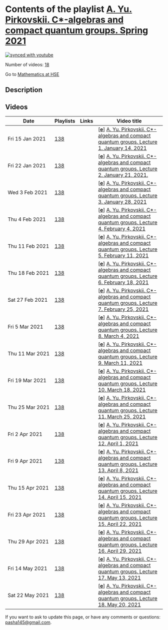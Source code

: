 # Contents of the playlist [A. Yu. Pirkovskii. C*-algebras and compact quantum groups. Spring 2021](https://www.youtube.com/playlist?list=PLq3E5oubNNoAZi6W7968tNkSnIGTt4hEn)

[![synced with youtube](https://img.shields.io/github/last-commit/mathphysschool/mathphysschool.github.io/autoupdate1?label=synced%20with%20youtube)](#)

Number of videos: [18](#videos)

Go to [Mathematics at HSE](../README.md)

## Description



## Videos

|Date|Playlists|Links|Video title|
|---|---|---|---|
| Fri&nbsp;15&nbsp;Jan&nbsp;2021 | [138](../playlists/138 "A. Yu. Pirkovskii. C&#42;-algebras and compact quantum groups. Spring 2021") |  | [[**e**](https://studio.youtube.com/video/B_HtPQrKBaU/edit "Edit")] [A. Yu. Pirkovskii. C&#42;-algebras and compact quantum groups. Lecture 1. January 14, 2021](https://www.youtube.com/watch?v=B_HtPQrKBaU&list=PLq3E5oubNNoAZi6W7968tNkSnIGTt4hEn) |
| Fri&nbsp;22&nbsp;Jan&nbsp;2021 | [138](../playlists/138 "A. Yu. Pirkovskii. C&#42;-algebras and compact quantum groups. Spring 2021") |  | [[**e**](https://studio.youtube.com/video/mxzQ_byW0WA/edit "Edit")] [A. Yu. Pirkovskii. C&#42;-algebras and compact quantum groups. Lecture 2. January 21, 2021.](https://www.youtube.com/watch?v=mxzQ_byW0WA&list=PLq3E5oubNNoAZi6W7968tNkSnIGTt4hEn) |
| Wed&nbsp;3&nbsp;Feb&nbsp;2021 | [138](../playlists/138 "A. Yu. Pirkovskii. C&#42;-algebras and compact quantum groups. Spring 2021") |  | [[**e**](https://studio.youtube.com/video/1MzXqjxtpEE/edit "Edit")] [A. Yu. Pirkovskii. C&#42;-algebras and compact quantum groups. Lecture 3. January 28, 2021](https://www.youtube.com/watch?v=1MzXqjxtpEE&list=PLq3E5oubNNoAZi6W7968tNkSnIGTt4hEn) |
| Thu&nbsp;4&nbsp;Feb&nbsp;2021 | [138](../playlists/138 "A. Yu. Pirkovskii. C&#42;-algebras and compact quantum groups. Spring 2021") |  | [[**e**](https://studio.youtube.com/video/gxltfJZ1LnA/edit "Edit")] [A. Yu. Pirkovskii. C&#42;-algebras and compact quantum groups. Lecture 4. February 4, 2021](https://www.youtube.com/watch?v=gxltfJZ1LnA&list=PLq3E5oubNNoAZi6W7968tNkSnIGTt4hEn) |
| Thu&nbsp;11&nbsp;Feb&nbsp;2021 | [138](../playlists/138 "A. Yu. Pirkovskii. C&#42;-algebras and compact quantum groups. Spring 2021") |  | [[**e**](https://studio.youtube.com/video/okfaXmGaHr0/edit "Edit")] [A. Yu. Pirkovskii. C&#42;-algebras and compact quantum groups. Lecture 5. February 11, 2021](https://www.youtube.com/watch?v=okfaXmGaHr0&list=PLq3E5oubNNoAZi6W7968tNkSnIGTt4hEn) |
| Thu&nbsp;18&nbsp;Feb&nbsp;2021 | [138](../playlists/138 "A. Yu. Pirkovskii. C&#42;-algebras and compact quantum groups. Spring 2021") |  | [[**e**](https://studio.youtube.com/video/x23lNL8UswY/edit "Edit")] [A. Yu. Pirkovskii. C&#42;-algebras and compact quantum groups. Lecture 6. February 18, 2021](https://www.youtube.com/watch?v=x23lNL8UswY&list=PLq3E5oubNNoAZi6W7968tNkSnIGTt4hEn) |
| Sat&nbsp;27&nbsp;Feb&nbsp;2021 | [138](../playlists/138 "A. Yu. Pirkovskii. C&#42;-algebras and compact quantum groups. Spring 2021") |  | [[**e**](https://studio.youtube.com/video/CjmW5LRhqd4/edit "Edit")] [A. Yu. Pirkovskii. C&#42;-algebras and compact quantum groups. Lecture 7. February 25, 2021](https://www.youtube.com/watch?v=CjmW5LRhqd4&list=PLq3E5oubNNoAZi6W7968tNkSnIGTt4hEn) |
| Fri&nbsp;5&nbsp;Mar&nbsp;2021 | [138](../playlists/138 "A. Yu. Pirkovskii. C&#42;-algebras and compact quantum groups. Spring 2021") |  | [[**e**](https://studio.youtube.com/video/1sBcA9HvwLk/edit "Edit")] [A. Yu. Pirkovskii. C&#42;-algebras and compact quantum groups. Lecture 8. March 4, 2021](https://www.youtube.com/watch?v=1sBcA9HvwLk&list=PLq3E5oubNNoAZi6W7968tNkSnIGTt4hEn) |
| Thu&nbsp;11&nbsp;Mar&nbsp;2021 | [138](../playlists/138 "A. Yu. Pirkovskii. C&#42;-algebras and compact quantum groups. Spring 2021") |  | [[**e**](https://studio.youtube.com/video/2rD5sCacxK0/edit "Edit")] [A. Yu. Pirkovskii. C&#42;-algebras and compact quantum groups. Lecture 9. March 11, 2021](https://www.youtube.com/watch?v=2rD5sCacxK0&list=PLq3E5oubNNoAZi6W7968tNkSnIGTt4hEn) |
| Fri&nbsp;19&nbsp;Mar&nbsp;2021 | [138](../playlists/138 "A. Yu. Pirkovskii. C&#42;-algebras and compact quantum groups. Spring 2021") |  | [[**e**](https://studio.youtube.com/video/9oAYwc7TmSo/edit "Edit")] [A. Yu. Pirkovskii. C&#42;-algebras and compact quantum groups. Lecture 10. March 18, 2021](https://www.youtube.com/watch?v=9oAYwc7TmSo&list=PLq3E5oubNNoAZi6W7968tNkSnIGTt4hEn) |
| Thu&nbsp;25&nbsp;Mar&nbsp;2021 | [138](../playlists/138 "A. Yu. Pirkovskii. C&#42;-algebras and compact quantum groups. Spring 2021") |  | [[**e**](https://studio.youtube.com/video/DrGhy8dyQ3k/edit "Edit")] [A. Yu. Pirkovskii. C&#42;-algebras and compact quantum groups. Lecture 11. March 25, 2021](https://www.youtube.com/watch?v=DrGhy8dyQ3k&list=PLq3E5oubNNoAZi6W7968tNkSnIGTt4hEn) |
| Fri&nbsp;2&nbsp;Apr&nbsp;2021 | [138](../playlists/138 "A. Yu. Pirkovskii. C&#42;-algebras and compact quantum groups. Spring 2021") |  | [[**e**](https://studio.youtube.com/video/2MnZZoqlAu8/edit "Edit")] [A. Yu. Pirkovskii. C&#42;-algebras and compact quantum groups. Lecture 12. April 1, 2021](https://www.youtube.com/watch?v=2MnZZoqlAu8&list=PLq3E5oubNNoAZi6W7968tNkSnIGTt4hEn) |
| Fri&nbsp;9&nbsp;Apr&nbsp;2021 | [138](../playlists/138 "A. Yu. Pirkovskii. C&#42;-algebras and compact quantum groups. Spring 2021") |  | [[**e**](https://studio.youtube.com/video/_ARNR7iuPdo/edit "Edit")] [A. Yu. Pirkovskii. C&#42;-algebras and compact quantum groups. Lecture 13. April 8, 2021](https://www.youtube.com/watch?v=_ARNR7iuPdo&list=PLq3E5oubNNoAZi6W7968tNkSnIGTt4hEn) |
| Thu&nbsp;15&nbsp;Apr&nbsp;2021 | [138](../playlists/138 "A. Yu. Pirkovskii. C&#42;-algebras and compact quantum groups. Spring 2021") |  | [[**e**](https://studio.youtube.com/video/H_FEmMdgLro/edit "Edit")] [A. Yu. Pirkovskii. C&#42;-algebras and compact quantum groups. Lecture 14. April 15, 2021](https://www.youtube.com/watch?v=H_FEmMdgLro&list=PLq3E5oubNNoAZi6W7968tNkSnIGTt4hEn) |
| Fri&nbsp;23&nbsp;Apr&nbsp;2021 | [138](../playlists/138 "A. Yu. Pirkovskii. C&#42;-algebras and compact quantum groups. Spring 2021") |  | [[**e**](https://studio.youtube.com/video/XMDXr0xDdhI/edit "Edit")] [A. Yu. Pirkovskii. C&#42;-algebras and compact quantum groups. Lecture 15. April 22, 2021](https://www.youtube.com/watch?v=XMDXr0xDdhI&list=PLq3E5oubNNoAZi6W7968tNkSnIGTt4hEn) |
| Thu&nbsp;29&nbsp;Apr&nbsp;2021 | [138](../playlists/138 "A. Yu. Pirkovskii. C&#42;-algebras and compact quantum groups. Spring 2021") |  | [[**e**](https://studio.youtube.com/video/DTHjLFkqGVQ/edit "Edit")] [A. Yu. Pirkovskii. C&#42;-algebras and compact quantum groups. Lecture 16. April 29, 2021](https://www.youtube.com/watch?v=DTHjLFkqGVQ&list=PLq3E5oubNNoAZi6W7968tNkSnIGTt4hEn) |
| Fri&nbsp;14&nbsp;May&nbsp;2021 | [138](../playlists/138 "A. Yu. Pirkovskii. C&#42;-algebras and compact quantum groups. Spring 2021") |  | [[**e**](https://studio.youtube.com/video/Apg0c14zWwk/edit "Edit")] [A. Yu. Pirkovskii. C&#42;-algebras and compact quantum groups. Lecture 17. May 13, 2021](https://www.youtube.com/watch?v=Apg0c14zWwk&list=PLq3E5oubNNoAZi6W7968tNkSnIGTt4hEn) |
| Sat&nbsp;22&nbsp;May&nbsp;2021 | [138](../playlists/138 "A. Yu. Pirkovskii. C&#42;-algebras and compact quantum groups. Spring 2021") |  | [[**e**](https://studio.youtube.com/video/lRy4-nwftvU/edit "Edit")] [A. Yu. Pirkovskii. C&#42;-algebras and compact quantum groups. Lecture 18. May 20, 2021](https://www.youtube.com/watch?v=lRy4-nwftvU&list=PLq3E5oubNNoAZi6W7968tNkSnIGTt4hEn) |


 If you want to ask to update this page, or have any comments or questions: <pasha145@gmail.com>.
